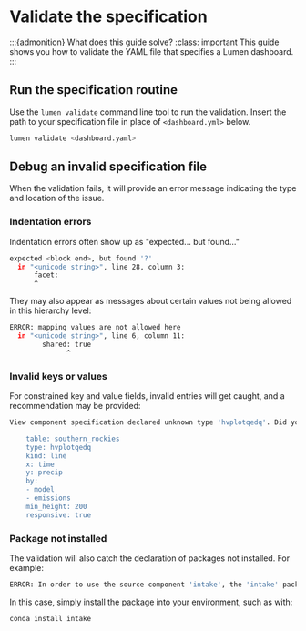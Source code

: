 # Validate the specification

:::{admonition} What does this guide solve?
:class: important
This guide shows you how to validate the YAML file that specifies a Lumen dashboard.
:::

## Run the specification routine
Use the `lumen validate` command line tool to run the validation. Insert the path to your specification file in place of `<dashboard.yml>` below.

``` bash
lumen validate <dashboard.yaml>
```

## Debug an invalid specification file
When the validation fails, it will provide an error message indicating the type and location of the issue.

### Indentation errors
Indentation errors often show up as "expected... but found..."

``` bash
expected <block end>, but found '?'
  in "<unicode string>", line 28, column 3:
      facet:
      ^
```

They may also appear as messages about certain values not being allowed in this hierarchy level:
``` bash
ERROR: mapping values are not allowed here
  in "<unicode string>", line 6, column 11:
        shared: true
              ^
```

### Invalid keys or values

For constrained key and value fields, invalid entries will get caught, and a recommendation may be provided:

``` bash
View component specification declared unknown type 'hvplotqedq'. Did you mean 'hvplot or 'hvplot_ui'?

    table: southern_rockies
    type: hvplotqedq
    kind: line
    x: time
    y: precip
    by:
    - model
    - emissions
    min_height: 200
    responsive: true
```

### Package not installed
The validation will also catch the declaration of packages not installed. For example:

```bash
ERROR: In order to use the source component 'intake', the 'intake' package must be installed.
```

In this case, simply install the package into your environment, such as with:

```bash
conda install intake
```
